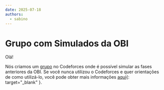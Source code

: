```yaml
---
date: 2025-07-18
authors:
  - sabino
---
```


# Grupo com Simulados da OBI

Olá!

Nós criamos um <a href = "https://codeforces.com/group/SFkT4V3SYb/contests" target = "_blank">grupo</a> no Codeforces onde é possível simular as fases anteriores da OBI. Se você nunca utilizou o Codeforces e quer orientações de como utilizá-lo, você pode obter mais informações [aqui](/website/sites/codeforces/){: target="_blank" }.
